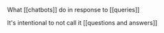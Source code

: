What [[chatbots]] do in response to [[queries]] 

It's intentional to not call it [[questions and answers]]
